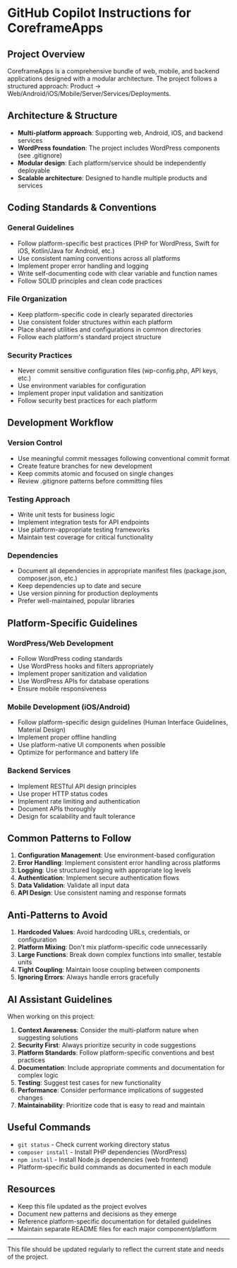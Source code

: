 # GitHub Copilot Instructions for CoreframeApps

## Project Overview

CoreframeApps is a comprehensive bundle of web, mobile, and backend applications designed with a modular architecture. The project follows a structured approach: Product → Web/Android/iOS/Mobile/Server/Services/Deployments.

## Architecture & Structure

- **Multi-platform approach**: Supporting web, Android, iOS, and backend services
- **WordPress foundation**: The project includes WordPress components (see .gitignore)
- **Modular design**: Each platform/service should be independently deployable
- **Scalable architecture**: Designed to handle multiple products and services

## Coding Standards & Conventions

### General Guidelines
- Follow platform-specific best practices (PHP for WordPress, Swift for iOS, Kotlin/Java for Android, etc.)
- Use consistent naming conventions across all platforms
- Implement proper error handling and logging
- Write self-documenting code with clear variable and function names
- Follow SOLID principles and clean code practices

### File Organization
- Keep platform-specific code in clearly separated directories
- Use consistent folder structures within each platform
- Place shared utilities and configurations in common directories
- Follow each platform's standard project structure

### Security Practices
- Never commit sensitive configuration files (wp-config.php, API keys, etc.)
- Use environment variables for configuration
- Implement proper input validation and sanitization
- Follow security best practices for each platform

## Development Workflow

### Version Control
- Use meaningful commit messages following conventional commit format
- Create feature branches for new development
- Keep commits atomic and focused on single changes
- Review .gitignore patterns before committing files

### Testing Approach
- Write unit tests for business logic
- Implement integration tests for API endpoints
- Use platform-appropriate testing frameworks
- Maintain test coverage for critical functionality

### Dependencies
- Document all dependencies in appropriate manifest files (package.json, composer.json, etc.)
- Keep dependencies up to date and secure
- Use version pinning for production deployments
- Prefer well-maintained, popular libraries

## Platform-Specific Guidelines

### WordPress/Web Development
- Follow WordPress coding standards
- Use WordPress hooks and filters appropriately
- Implement proper sanitization and validation
- Use WordPress APIs for database operations
- Ensure mobile responsiveness

### Mobile Development (iOS/Android)
- Follow platform-specific design guidelines (Human Interface Guidelines, Material Design)
- Implement proper offline handling
- Use platform-native UI components when possible
- Optimize for performance and battery life

### Backend Services
- Implement RESTful API design principles
- Use proper HTTP status codes
- Implement rate limiting and authentication
- Document APIs thoroughly
- Design for scalability and fault tolerance

## Common Patterns to Follow

1. **Configuration Management**: Use environment-based configuration
2. **Error Handling**: Implement consistent error handling across platforms
3. **Logging**: Use structured logging with appropriate log levels
4. **Authentication**: Implement secure authentication flows
5. **Data Validation**: Validate all input data
6. **API Design**: Use consistent naming and response formats

## Anti-Patterns to Avoid

1. **Hardcoded Values**: Avoid hardcoding URLs, credentials, or configuration
2. **Platform Mixing**: Don't mix platform-specific code unnecessarily
3. **Large Functions**: Break down complex functions into smaller, testable units
4. **Tight Coupling**: Maintain loose coupling between components
5. **Ignoring Errors**: Always handle errors gracefully

## AI Assistant Guidelines

When working on this project:

1. **Context Awareness**: Consider the multi-platform nature when suggesting solutions
2. **Security First**: Always prioritize security in code suggestions
3. **Platform Standards**: Follow platform-specific conventions and best practices
4. **Documentation**: Include appropriate comments and documentation for complex logic
5. **Testing**: Suggest test cases for new functionality
6. **Performance**: Consider performance implications of suggested changes
7. **Maintainability**: Prioritize code that is easy to read and maintain

## Useful Commands

- `git status` - Check current working directory status
- `composer install` - Install PHP dependencies (WordPress)
- `npm install` - Install Node.js dependencies (web frontend)
- Platform-specific build commands as documented in each module

## Resources

- Keep this file updated as the project evolves
- Document new patterns and decisions as they emerge
- Reference platform-specific documentation for detailed guidelines
- Maintain separate README files for each major component/platform

---

This file should be updated regularly to reflect the current state and needs of the project.